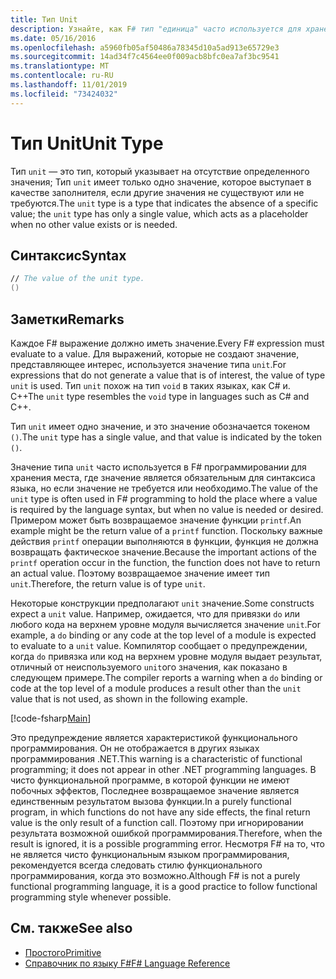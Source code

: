 ```yaml
---
title: Тип Unit
description: Узнайте, как F# тип "единица" часто используется для хранения места, где значение является обязательным для синтаксиса языка, когда значение не требуется или нужно.
ms.date: 05/16/2016
ms.openlocfilehash: a5960fb05af50486a78345d10a5ad913e65729e3
ms.sourcegitcommit: 14ad34f7c4564ee0f009acb8bfc0ea7af3bc9541
ms.translationtype: MT
ms.contentlocale: ru-RU
ms.lasthandoff: 11/01/2019
ms.locfileid: "73424032"
---
```

# <a name="unit-type"></a><span data-ttu-id="121b6-103">Тип Unit</span><span class="sxs-lookup"><span data-stu-id="121b6-103">Unit Type</span></span>

<span data-ttu-id="121b6-104">Тип `unit` — это тип, который указывает на отсутствие определенного значения; Тип `unit` имеет только одно значение, которое выступает в качестве заполнителя, если другие значения не существуют или не требуются.</span><span class="sxs-lookup"><span data-stu-id="121b6-104">The `unit` type is a type that indicates the absence of a specific value; the `unit` type has only a single value, which acts as a placeholder when no other value exists or is needed.</span></span>

## <a name="syntax"></a><span data-ttu-id="121b6-105">Синтаксис</span><span class="sxs-lookup"><span data-stu-id="121b6-105">Syntax</span></span>

```fsharp
// The value of the unit type.
()
```

## <a name="remarks"></a><span data-ttu-id="121b6-106">Заметки</span><span class="sxs-lookup"><span data-stu-id="121b6-106">Remarks</span></span>

<span data-ttu-id="121b6-107">Каждое F# выражение должно иметь значение.</span><span class="sxs-lookup"><span data-stu-id="121b6-107">Every F# expression must evaluate to a value.</span></span> <span data-ttu-id="121b6-108">Для выражений, которые не создают значение, представляющее интерес, используется значение типа `unit`.</span><span class="sxs-lookup"><span data-stu-id="121b6-108">For expressions that do not generate a value that is of interest, the value of type `unit` is used.</span></span> <span data-ttu-id="121b6-109">Тип `unit` похож на тип `void` в таких языках, как C# и. C++</span><span class="sxs-lookup"><span data-stu-id="121b6-109">The `unit` type resembles the `void` type in languages such as C# and C++.</span></span>

<span data-ttu-id="121b6-110">Тип `unit` имеет одно значение, и это значение обозначается токеном `()`.</span><span class="sxs-lookup"><span data-stu-id="121b6-110">The `unit` type has a single value, and that value is indicated by the token `()`.</span></span>

<span data-ttu-id="121b6-111">Значение типа `unit` часто используется в F# программировании для хранения места, где значение является обязательным для синтаксиса языка, но если значение не требуется или необходимо.</span><span class="sxs-lookup"><span data-stu-id="121b6-111">The value of the `unit` type is often used in F# programming to hold the place where a value is required by the language syntax, but when no value is needed or desired.</span></span> <span data-ttu-id="121b6-112">Примером может быть возвращаемое значение функции `printf`.</span><span class="sxs-lookup"><span data-stu-id="121b6-112">An example might be the return value of a `printf` function.</span></span> <span data-ttu-id="121b6-113">Поскольку важные действия `printf` операции выполняются в функции, функция не должна возвращать фактическое значение.</span><span class="sxs-lookup"><span data-stu-id="121b6-113">Because the important actions of the `printf` operation occur in the function, the function does not have to return an actual value.</span></span> <span data-ttu-id="121b6-114">Поэтому возвращаемое значение имеет тип `unit`.</span><span class="sxs-lookup"><span data-stu-id="121b6-114">Therefore, the return value is of type `unit`.</span></span>

<span data-ttu-id="121b6-115">Некоторые конструкции предполагают `unit` значение.</span><span class="sxs-lookup"><span data-stu-id="121b6-115">Some constructs expect a `unit` value.</span></span> <span data-ttu-id="121b6-116">Например, ожидается, что для привязки `do` или любого кода на верхнем уровне модуля вычисляется значение `unit`.</span><span class="sxs-lookup"><span data-stu-id="121b6-116">For example, a `do` binding or any code at the top level of a module is expected to evaluate to a `unit` value.</span></span> <span data-ttu-id="121b6-117">Компилятор сообщает о предупреждении, когда `do` привязка или код на верхнем уровне модуля выдает результат, отличный от неиспользуемого `unit`ого значения, как показано в следующем примере.</span><span class="sxs-lookup"><span data-stu-id="121b6-117">The compiler reports a warning when a `do` binding or code at the top level of a module produces a result other than the `unit` value that is not used, as shown in the following example.</span></span>

[!code-fsharp[Main](~/samples/snippets/fsharp/lang-ref-1/snippet901.fs)]

<span data-ttu-id="121b6-118">Это предупреждение является характеристикой функционального программирования. Он не отображается в других языках программирования .NET.</span><span class="sxs-lookup"><span data-stu-id="121b6-118">This warning is a characteristic of functional programming; it does not appear in other .NET programming languages.</span></span> <span data-ttu-id="121b6-119">В чисто функциональной программе, в которой функции не имеют побочных эффектов, Последнее возвращаемое значение является единственным результатом вызова функции.</span><span class="sxs-lookup"><span data-stu-id="121b6-119">In a purely functional program, in which functions do not have any side effects, the final return value is the only result of a function call.</span></span> <span data-ttu-id="121b6-120">Поэтому при игнорировании результата возможной ошибкой программирования.</span><span class="sxs-lookup"><span data-stu-id="121b6-120">Therefore, when the result is ignored, it is a possible programming error.</span></span> <span data-ttu-id="121b6-121">Несмотря F# на то, что не является чисто функциональным языком программирования, рекомендуется всегда следовать стилю функционального программирования, когда это возможно.</span><span class="sxs-lookup"><span data-stu-id="121b6-121">Although F# is not a purely functional programming language, it is a good practice to follow functional programming style whenever possible.</span></span>

## <a name="see-also"></a><span data-ttu-id="121b6-122">См. также</span><span class="sxs-lookup"><span data-stu-id="121b6-122">See also</span></span>

- [<span data-ttu-id="121b6-123">Простого</span><span class="sxs-lookup"><span data-stu-id="121b6-123">Primitive</span></span>](basic-types.md)
- [<span data-ttu-id="121b6-124">Справочник по языку F#</span><span class="sxs-lookup"><span data-stu-id="121b6-124">F# Language Reference</span></span>](index.md)
